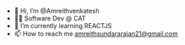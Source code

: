 - 👋 Hi, I’m @Amreithvenkatesh
- 🧑‍💻 Software Dev @ CAT
- 🌱 I’m currently learning REACTJS
- 📫 How to reach me amreithsundararajan21@gmail.com


